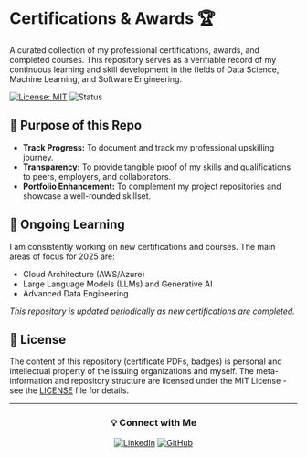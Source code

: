 # Certifications & Awards 🏆

A curated collection of my professional certifications, awards, and completed courses. This repository serves as a verifiable record of my continuous learning and skill development in the fields of Data Science, Machine Learning, and Software Engineering.

[![License: MIT](https://img.shields.io/badge/License-MIT-yellow.svg)](https://opensource.org/licenses/MIT)
![Status](https://img.shields.io/badge/Status-Actively%20Updated-brightgreen)


## 🎯 Purpose of this Repo

*   **Track Progress:** To document and track my professional upskilling journey.
*   **Transparency:** To provide tangible proof of my skills and qualifications to peers, employers, and collaborators.
*   **Portfolio Enhancement:** To complement my project repositories and showcase a well-rounded skillset.

## 🔄 Ongoing Learning

I am consistently working on new certifications and courses. The main areas of focus for 2025 are:
-   Cloud Architecture (AWS/Azure)
-   Large Language Models (LLMs) and Generative AI
-   Advanced Data Engineering

*This repository is updated periodically as new certifications are completed.*

## 📜 License

The content of this repository (certificate PDFs, badges) is personal and intellectual property of the issuing organizations and myself. The meta-information and repository structure are licensed under the MIT License - see the [LICENSE](LICENSE) file for details.

---

<div align="center">

### 💡 Connect with Me

[![LinkedIn](https://img.shields.io/badge/LinkedIn-Connect-blue?style=flat&logo=linkedin)](https://www.linkedin.com/in/raunak-sachdev/)
[![GitHub](https://img.shields.io/badge/GitHub-Follow-black?style=flat&logo=github)](https://github.com/RaunakSachdeva2004)

</div>
